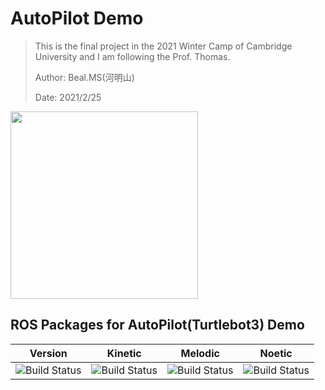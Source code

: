 # AutoPilot Demo 

> This is the final project in the 2021 Winter Camp of Cambridge University and I am following the Prof. Thomas. 
>
> Author: Beal.MS(河明山)
>
> Date: 2021/2/25

<img src="https://github.com/ROBOTIS-GIT/emanual/blob/master/assets/images/platform/turtlebot3/logo_turtlebot3.png" width="300">

## ROS Packages for AutoPilot(Turtlebot3) Demo 

|                           Version                            |                           Kinetic                            |                           Melodic                            |                            Noetic                            |
| :----------------------------------------------------------: | :----------------------------------------------------------: | :----------------------------------------------------------: | :----------------------------------------------------------: |
| ![Build Status](https://travis-ci.com/ROBOTIS-GIT/turtlebot3_simulations.svg?branch=develop) | ![Build Status](https://travis-ci.com/ROBOTIS-GIT/turtlebot3_simulations.svg?branch=develop) | ![Build Status](https://travis-ci.com/ROBOTIS-GIT/turtlebot3_simulations.svg?branch=develop) | ![Build Status](https://travis-ci.com/ROBOTIS-GIT/turtlebot3_simulations.svg?branch=develop) |

